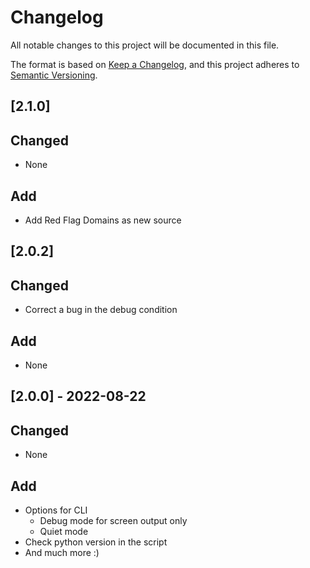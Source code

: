 # Changelog

All notable changes to this project will be documented in this file.

The format is based on [Keep a Changelog](https://keepachangelog.com/en/1.0.0/),
and this project adheres to [Semantic Versioning](https://semver.org/spec/v2.0.0.html).

## [2.1.0]

## Changed

- None

## Add

- Add Red Flag Domains as new source 

## [2.0.2]

## Changed

- Correct a bug in the debug condition 

## Add

- None 

## [2.0.0] - 2022-08-22

## Changed

- None 

## Add

- Options for CLI
  - Debug mode for screen output only 
  - Quiet mode
- Check python version in the script
- And much more :)  